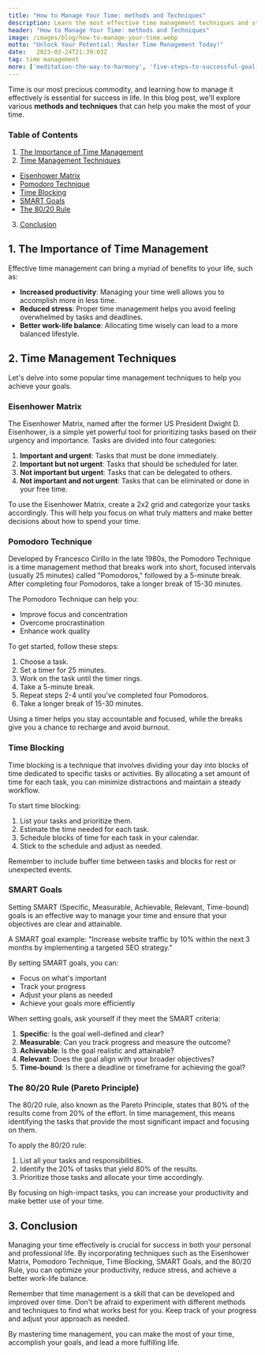 ```yaml
---
title: "How to Manage Your Time: methods and Techniques"
description: Learn the most effective time management techniques and strategies to optimize your productivity and reduce stress in your personal and professional life.
header: "How to Manage Your Time: methods and Techniques"
image: /images/blog/how-to-manage-your-time.webp
motto: "Unlock Your Potential: Master Time Management Today!"
date:	2023-03-24T21:39:03Z
tag: time management
more: ['meditation-the-way-to-harmony', 'five-steps-to-successful-goal-achievement']
---
```

Time is our most precious commodity, and learning how to manage it effectively is essential for success in life. In this blog post, we'll explore various **methods and techniques** that can help you make the most of your time.

### Table of Contents

1. [The Importance of Time Management](#importance)
2. [Time Management Techniques](#techniques)
  - [Eisenhower Matrix](#eisenhower)
  - [Pomodoro Technique](#pomodoro)
  - [Time Blocking](#timeblocking)
  - [SMART Goals](#smartgoals)
  - [The 80/20 Rule](#eightytwenty)
3. [Conclusion](#conclusion)

<a name="importance"></a>

## 1. The Importance of Time Management

Effective time management can bring a myriad of benefits to your life, such as:

- **Increased productivity**: Managing your time well allows you to accomplish more in less time.
- **Reduced stress**: Proper time management helps you avoid feeling overwhelmed by tasks and deadlines.
- **Better work-life balance**: Allocating time wisely can lead to a more balanced lifestyle.

<a name="techniques"></a>

## 2. Time Management Techniques

Let's delve into some popular time management techniques to help you achieve your goals.

<a name="eisenhower"></a>

### Eisenhower Matrix

The Eisenhower Matrix, named after the former US President Dwight D. Eisenhower, is a simple yet powerful tool for prioritizing tasks based on their urgency and importance. Tasks are divided into four categories:

1. **Important and urgent**: Tasks that must be done immediately.
2. **Important but not urgent**: Tasks that should be scheduled for later.
3. **Not important but urgent**: Tasks that can be delegated to others.
4. **Not important and not urgent**: Tasks that can be eliminated or done in your free time.

To use the Eisenhower Matrix, create a 2x2 grid and categorize your tasks accordingly. This will help you focus on what truly matters and make better decisions about how to spend your time.

<a name="pomodoro"></a>

### Pomodoro Technique

Developed by Francesco Cirillo in the late 1980s, the Pomodoro Technique is a time management method that breaks work into short, focused intervals (usually 25 minutes) called "Pomodoros," followed by a 5-minute break. After completing four Pomodoros, take a longer break of 15-30 minutes.

The Pomodoro Technique can help you:

- Improve focus and concentration
- Overcome procrastination
- Enhance work quality

To get started, follow these steps:

1. Choose a task.
2. Set a timer for 25 minutes.
3. Work on the task until the timer rings.
4. Take a 5-minute break.
5. Repeat steps 2-4 until you've completed four Pomodoros.
6. Take a longer break of 15-30 minutes.

Using a timer helps you stay accountable and focused, while the breaks give you a chance to recharge and avoid burnout.

<a name="timeblocking"></a>

### Time Blocking

Time blocking is a technique that involves dividing your day into blocks of time dedicated to specific tasks or activities. By allocating a set amount of time for each task, you can minimize distractions and maintain a steady workflow.

To start time blocking:

1. List your tasks and prioritize them.
2. Estimate the time needed for each task.
3. Schedule blocks of time for each task in your calendar.
4. Stick to the schedule and adjust as needed.

Remember to include buffer time between tasks and blocks for rest or unexpected events.

<a name="smartgoals"></a>

### SMART Goals

Setting SMART (Specific, Measurable, Achievable, Relevant, Time-bound) goals is an effective way to manage your time and ensure that your objectives are clear and attainable.

A SMART goal example: "Increase website traffic by 10% within the next 3 months by implementing a targeted SEO strategy."

By setting SMART goals, you can:

- Focus on what's important
- Track your progress
- Adjust your plans as needed
- Achieve your goals more efficiently

When setting goals, ask yourself if they meet the SMART criteria:

1. **Specific**: Is the goal well-defined and clear?
2. **Measurable**: Can you track progress and measure the outcome?
3. **Achievable**: Is the goal realistic and attainable?
4. **Relevant**: Does the goal align with your broader objectives?
5. **Time-bound**: Is there a deadline or timeframe for achieving the goal?

<a name="eightytwenty"></a>

### The 80/20 Rule (Pareto Principle)

The 80/20 rule, also known as the Pareto Principle, states that 80% of the results come from 20% of the effort. In time management, this means identifying the tasks that provide the most significant impact and focusing on them.

To apply the 80/20 rule:

1. List all your tasks and responsibilities.
2. Identify the 20% of tasks that yield 80% of the results.
3. Prioritize those tasks and allocate your time accordingly.

By focusing on high-impact tasks, you can increase your productivity and make better use of your time.

<a name="conclusion"></a>

## 3. Conclusion

Managing your time effectively is crucial for success in both your personal and professional life. By incorporating techniques such as the Eisenhower Matrix, Pomodoro Technique, Time Blocking, SMART Goals, and the 80/20 Rule, you can optimize your productivity, reduce stress, and achieve a better work-life balance.

  
Remember that time management is a skill that can be developed and improved over time. Don't be afraid to experiment with different methods and techniques to find what works best for you. Keep track of your progress and adjust your approach as needed.

  
By mastering time management, you can make the most of your time, accomplish your goals, and lead a more fulfilling life.

